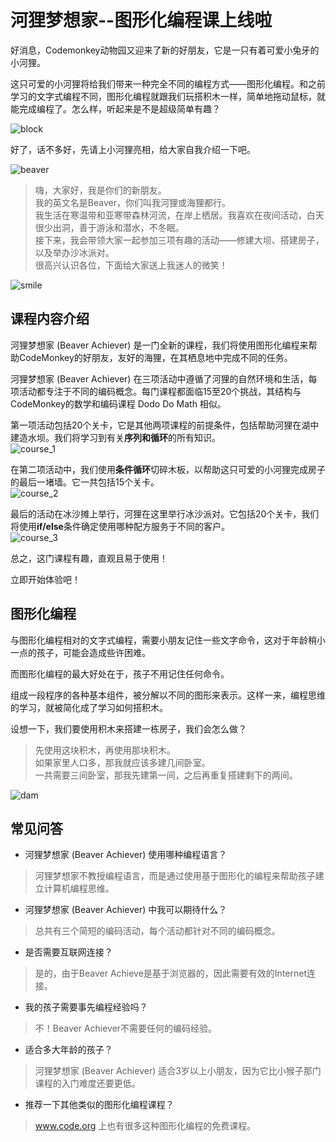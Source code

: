 # 河狸梦想家--图形化编程课上线啦

好消息，Codemonkey动物园又迎来了新的好朋友，它是一只有着可爱小兔牙的小河狸。  

这只可爱的小河狸将给我们带来一种完全不同的编程方式——图形化编程。和之前学习的文字式编程不同，图形化编程就跟我们玩搭积木一样，简单地拖动鼠标，就能完成编程了。怎么样，听起来是不是超级简单有趣？  

![block](https://github.com/icuic/cm/raw/master/image/10_beaver_achiever/block-based-coding-Beaver-Achiever.gif "block")

好了，话不多好，先请上小河狸亮相，给大家自我介绍一下吧。  

![beaver](https://github.com/icuic/cm/raw/master/image/10_beaver_achiever/Beaver-with-logs-1.png "beaver")

> 嗨，大家好，我是你们的新朋友。  
> 我的英文名是Beaver，你们叫我河狸或海狸都行。  
> 我生活在寒温带和亚寒带森林河流，在岸上栖居。我喜欢在夜间活动，白天很少出洞，善于游泳和潜水，不冬眠。  
> 接下来，我会带领大家一起参加三项有趣的活动——修建大坝、搭建房子，以及举办沙冰派对。  
> 很高兴认识各位，下面给大家送上我迷人的微笑！  

![smile](https://github.com/icuic/cm/raw/master/image/10_beaver_achiever/beaver_end_level-min.gif "smile")

## 课程内容介绍

河狸梦想家 (Beaver Achiever) 是一门全新的课程，我们将使用图形化编程来帮助CodeMonkey的好朋友，友好的海狸，在其栖息地中完成不同的任务。  

河狸梦想家 (Beaver Achiever) 在三项活动中遵循了河狸的自然环境和生活，每项活动都专注于不同的编码概念。每门课程都面临15至20个挑战，其结构与CodeMonkey的数学和编码课程 Dodo Do Math 相似。  

第一项活动包括20个关卡，它是其他两项课程的前提条件，包括帮助河狸在湖中建造水坝。我们将学习到有关**序列和循环**的所有知识。  
![course_1](https://github.com/icuic/cm/raw/master/image/10_beaver_achiever/sequencing-and-loops-beaver-achiever.png "course_1")

在第二项活动中，我们使用**条件循环**切碎木板，以帮助这只可爱的小河狸完成房子的最后一堵墙。它一共包括15个关卡。  
![course_2](https://github.com/icuic/cm/raw/master/image/10_beaver_achiever/Beaver-Achiver-Build-a-House.png "course_2")

最后的活动在冰沙摊上举行，河狸在这里举行冰沙派对。它包括20个关卡，我们将使用**if/else**条件确定使用哪种配方服务于不同的客户。  
![course_3](https://github.com/icuic/cm/raw/master/image/10_beaver_achiever/Beaver-Achiever-Smoothie-Party.png "course_3")

总之，这门课程有趣，直观且易于使用！  

立即开始体验吧！

## 图形化编程

与图形化编程相对的文字式编程，需要小朋友记住一些文字命令，这对于年龄稍小一点的孩子，可能会造成些许困难。

而图形化编程的最大好处在于，孩子不用记住任何命令。  

组成一段程序的各种基本组件，被分解以不同的图形来表示。这样一来，编程思维的学习，就被简化成了学习如何搭积木。  

设想一下，我们要使用积木来搭建一栋房子，我们会怎么做？  

> 先使用这块积木，再使用那块积木。  
> 如果家里人口多，那我就应该多建几间卧室。  
> 一共需要三间卧室，那我先建第一间，之后再重复搭建剩下的两间。  

![dam](https://github.com/icuic/cm/raw/master/image/10_beaver_achiever/Beaver-Achiever.gif "dam")

## 常见问答
- 河狸梦想家 (Beaver Achiever) 使用哪种编程语言？  
> 河狸梦想家不教授编程语言，而是通过使用基于图形化的编程来帮助孩子建立计算机编程思维。  

- 河狸梦想家 (Beaver Achiever) 中我可以期待什么？
> 总共有三个简短的编码活动，每个活动都针对不同的编码概念。

- 是否需要互联网连接？
> 是的，由于Beaver Achieve是基于浏览器的，因此需要有效的Internet连接。

- 我的孩子需要事先编程经验吗？
> 不！Beaver Achiever不需要任何的编码经验。

- 适合多大年龄的孩子？
> 河狸梦想家 (Beaver Achiever) 适合3岁以上小朋友，因为它比小猴子那门课程的入门难度还要更低。

- 推荐一下其他类似的图形化编程课程？
> www.code.org 上也有很多这种图形化编程的免费课程。
